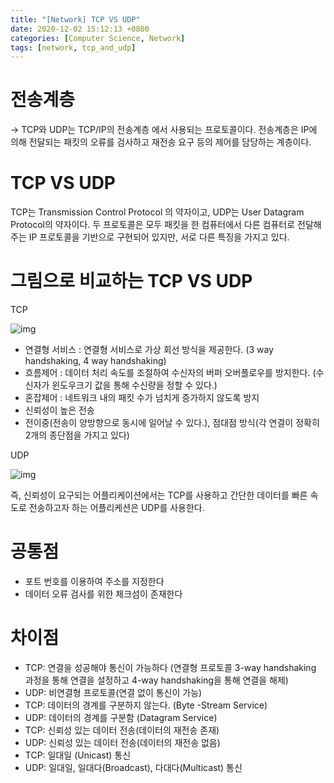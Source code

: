 ```yaml
---
title: "[Network] TCP VS UDP"
date: 2020-12-02 15:12:13 +0800
categories: [Computer Science, Network]
tags: [network, tcp_and_udp]  
---
```


# 전송계층

→ TCP와 UDP는 TCP/IP의 전송계층 에서 사용되는 프로토콜이다. 전송계층은 IP에 의해 전달되는 패킷의 오류를 검사하고 재전송 요구 등의 제어를 담당하는 계층이다.

# TCP VS UDP

TCP는 Transmission Control Protocol 의 약자이고, UDP는 User Datagram Protocol의 약자이다. 두 프로토콜은 모두 패킷을 한 컴퓨터에서 다른 컴퓨터로 전달해주는 IP 프로토콜을 기반으로 구현되어 있지만, 서로 다른 특징을 가지고 있다.

# 그림으로 비교하는 TCP VS UDP

TCP

![img](https://madplay.github.io/img/post/2018-02-04-network-tcp-udp-tcpip-2.png)

- 연결형 서비스 : 연결형 서비스로 가상 회선 방식을 제공한다. (3 way handshaking, 4 way handshaking)
- 흐름제어 : 데이터 처리 속도를 조절하여 수신자의 버퍼 오버플로우를 방지한다. (수신자가 윈도우크기 값을 통해 수신량을 정할 수 있다.)
- 혼잡제어 : 네트워크 내의 패킷 수가 넘치게 증가하지 않도록 방지
- 신뢰성이 높은 전송
- 전이중(전송이 양방향으로 동시에 일어날 수 있다.), 점대점 방식(각 연결이 정확히  2개의 종단점을 가지고 있다)

UDP

![img](https://madplay.github.io/img/post/2018-02-04-network-tcp-udp-tcpip-3.png)

즉, 신뢰성이 요구되는 어플리케이션에서는 TCP를 사용하고 간단한 데이터를 빠른 속도로 전송하고자 하는 어플리케션은 UDP를 사용한다.

# 공통점

- 포트 번호를 이용하여 주소를 지정한다
- 데이터 오류 검사를 위한 체크섬이 존재한다

# 차이점

- TCP: 연결을 성공해야 통신이 가능하다 (연결형 프로토콜 3-way handshaking 과정을 통해 연결을 설정하고 4-way handshaking을 통해 연결을 해제)
- UDP: 비연결형 프로토콜(연결 없이 통신이 가능)
- TCP: 데이터의 경계를 구분하지 않는다. (Byte -Stream Service)
- UDP: 데이터의 경계를 구분함 (Datagram Service)
- TCP: 신뢰성 있는 데이터 전송(데이터의 재전송 존재)
- UDP: 신뢰성 있는 데이터 전송(데이터의 재전송 없음)
- TCP: 일대일 (Unicast) 통신
- UDP: 일대일, 일대다(Broadcast), 다대다(Multicast) 통신
